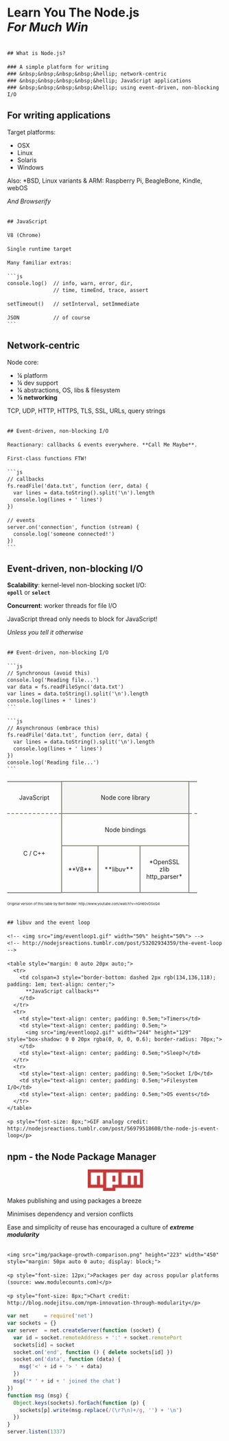 
# Learn You The Node.js<br>*For Much Win*

~~~~~~~~~~~~~~~~~~~~~~~~~~~~~~~~~~~~~~~~~~~~~~~~~~~~~~~~~~~~~~~~~~~~~~~~~~~~~~~~

## What is Node.js?

### A simple platform for writing
### &nbsp;&nbsp;&nbsp;&nbsp;&hellip; network-centric
### &nbsp;&nbsp;&nbsp;&nbsp;&hellip; JavaScript applications
### &nbsp;&nbsp;&nbsp;&nbsp;&hellip; using event-driven, non-blocking I/O

~~~~~~~~~~~~~~~~~~~~~~~~~~~~~~~~~~~~~~~~~~~~~~~~~~~~~~~~~~~~~~~~~~~~~~~~~~~~~~~~

## For writing applications

Target platforms:

  * OSX
  * Linux
  * Solaris
  * Windows

Also: *BSD, Linux variants & ARM: Raspberry Pi, BeagleBone, Kindle, webOS

*And Browserify*

~~~~~~~~~~~~~~~~~~~~~~~~~~~~~~~~~~~~~~~~~~~~~~~~~~~~~~~~~~~~~~~~~~~~~~~~~~~~~~~~

## JavaScript

V8 (Chrome)

Single runtime target

Many familiar extras:

```js
console.log()  // info, warn, error, dir,
               // time, timeEnd, trace, assert

setTimeout()   // setInterval, setImmediate

JSON           // of course
```

~~~~~~~~~~~~~~~~~~~~~~~~~~~~~~~~~~~~~~~~~~~~~~~~~~~~~~~~~~~~~~~~~~~~~~~~~~~~~~~~

## Network-centric

Node core:

 * &frac14; platform
 * &frac14; dev support
 * &frac14; abstractions, OS, libs & filesystem
 * **&frac14; networking**

TCP, UDP, HTTP, HTTPS, TLS, SSL, URLs, query strings

~~~~~~~~~~~~~~~~~~~~~~~~~~~~~~~~~~~~~~~~~~~~~~~~~~~~~~~~~~~~~~~~~~~~~~~~~~~~~~~~

## Event-driven, non-blocking I/O

Reactionary: callbacks & events everywhere. **Call Me Maybe**.

First-class functions FTW!

```js
// callbacks
fs.readFile('data.txt', function (err, data) {
  var lines = data.toString().split('\n').length
  console.log(lines + ' lines')
})

// events
server.on('connection', function (stream) {
  console.log('someone connected!')
})
```

~~~~~~~~~~~~~~~~~~~~~~~~~~~~~~~~~~~~~~~~~~~~~~~~~~~~~~~~~~~~~~~~~~~~~~~~~~~~~~~~

## Event-driven, non-blocking I/O

**Scalability**: kernel-level non-blocking socket I/O:<br><b><code>epoll</code></b> or <b><code>select</code></b>

**Concurrent**: worker threads for file I/O

JavaScript thread only needs to block for JavaScript!

*Unless you tell it otherwise*

~~~~~~~~~~~~~~~~~~~~~~~~~~~~~~~~~~~~~~~~~~~~~~~~~~~~~~~~~~~~~~~~~~~~~~~~~~~~~~~~

## Event-driven, non-blocking I/O

```js
// Synchronous (avoid this)
console.log('Reading file...')
var data = fs.readFileSync('data.txt')
var lines = data.toString().split('\n').length
console.log(lines + ' lines')
```

```js
// Asynchronous (embrace this)
fs.readFile('data.txt', function (err, data) {
  var lines = data.toString().split('\n').length
  console.log(lines + ' lines')
})
console.log('Reading file...')
```

~~~~~~~~~~~~~~~~~~~~~~~~~~~~~~~~~~~~~~~~~~~~~~~~~~~~~~~~~~~~~~~~~~~~~~~~~~~~~~~~

<table cellpadding=0 cellspacing=0 style="border-collapse: collapse; margin: 20px auto;">
  <tr>
    <td style="border-bottom: dashed 2px rgb(134,136,118); padding: 2em; text-align: center;">JavaScript</td>
    <td style="border: solid 2px rgb(134,136,118); background-color: rgb(245,245,244); padding: 2em; text-align: center;" colspan=4>Node core library</td>
    <td style="border-bottom: dashed 2px rgb(134,136,118); padding: 0.5em;">&nbsp;</td>
  </tr>
  <tr>
    <td style="padding: 2em; text-align: center;" rowspan=2>C / C++</td>
    <td style="border: solid 2px rgb(134,136,118); padding: 2em; text-align: center;" colspan=4>Node bindings</td>
  </tr>
  <tr>
    <td style="border: solid 2px rgb(134,136,118); padding: 2em 1em; text-align: center;">
      **V8**
    </td>
    <td style="border: solid 2px rgb(134,136,118); padding: 2em 1em; text-align: center;">
      **libuv**
    </td>
    <td style="border: solid 2px rgb(134,136,118); padding: 2em 1em; text-align: center;">
      *OpenSSL<br>zlib<br>http_parser*
    </td>
  </tr>
</table>

<p style="font-size: 8px;">Original version of this table by Bert Belder: http://www.youtube.com/watch?v=nGn60vDSxQ4</p>

~~~~~~~~~~~~~~~~~~~~~~~~~~~~~~~~~~~~~~~~~~~~~~~~~~~~~~~~~~~~~~~~~~~~~~~~~~~~~~~~

## libuv and the event loop

<!-- <img src="img/eventloop1.gif" width="50%" height="50%"> -->
<!-- http://nodejsreactions.tumblr.com/post/53202934359/the-event-loop -->

<table style="margin: 0 auto 20px auto;">
  <tr>
    <td colspan=3 style="border-bottom: dashed 2px rgb(134,136,118); padding: 1em; text-align: center;">
      **JavaScript callbacks**
    </td>
  </tr>
  <tr>
    <td style="text-align: center; padding: 0.5em;">Timers</td>
    <td style="text-align: center; padding: 0.5em;">
      <img src="img/eventloop2.gif" width="244" height="129" style="box-shadow: 0 0 20px rgba(0, 0, 0, 0.6); border-radius: 70px;">
    </td>
    <td style="text-align: center; padding: 0.5em;">Sleep?</td>
  </tr>
  <tr>
    <td style="text-align: center; padding: 0.5em;">Socket I/O</td>
    <td style="text-align: center; padding: 0.5em;">Filesystem I/O</td>
    <td style="text-align: center; padding: 0.5em;">OS events</td>
  </tr>
</table>

<p style="font-size: 8px;">GIF analogy credit: http://nodejsreactions.tumblr.com/post/56979518608/the-node-js-event-loop</p>

~~~~~~~~~~~~~~~~~~~~~~~~~~~~~~~~~~~~~~~~~~~~~~~~~~~~~~~~~~~~~~~~~~~~~~~~~~~~~~~~

## npm - the Node Package Manager

<img src="img/npm.png" height="50" width="129" style="margin: 0 auto; display: block;">

Makes publishing and using packages a breeze

Minimises dependency and version conflicts

Ease and simplicity of reuse has encouraged a culture of ***extreme modularity***

~~~~~~~~~~~~~~~~~~~~~~~~~~~~~~~~~~~~~~~~~~~~~~~~~~~~~~~~~~~~~~~~~~~~~~~~~~~~~~~~

<img src="img/package-growth-comparison.png" height="223" width="450" style="margin: 50px auto 0 auto; display: block;">

<p style="font-size: 12px;">Packages per day across popular platforms (source: www.modulecounts.com)</p>

<p style="font-size: 8px;">Chart credit: http://blog.nodejitsu.com/npm-innovation-through-modularity</p>

~~~~~~~~~~~~~~~~~~~~~~~~~~~~~~~~~~~~~~~~~~~~~~~~~~~~~~~~~~~~~~~~~~~~~~~~~~~~~~~~

```js
var net     = require('net')
var sockets = {}
var server  = net.createServer(function (socket) {
  var id = socket.remoteAddress + ':' + socket.remotePort
  sockets[id] = socket
  socket.on('end', function () { delete sockets[id] })
  socket.on('data', function (data) {
    msg('<' + id + '> ' + data)
  })
  msg('* ' + id + ' joined the chat')
})
function msg (msg) {
  Object.keys(sockets).forEach(function (p) {
    sockets[p].write(msg.replace(/(\r?\n)+/g, '') + '\n')
  })
}
server.listen(1337)
```